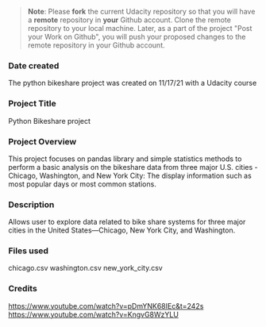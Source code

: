 >**Note**: Please **fork** the current Udacity repository so that you will have a **remote** repository in **your** Github account. Clone the remote repository to your local machine. Later, as a part of the project "Post your Work on Github", you will push your proposed changes to the remote repository in your Github account.

### Date created
The python bikeshare project was created on 11/17/21 with a Udacity course

### Project Title
Python Bikeshare project

### Project Overview
This project focuses on pandas library and simple statistics methods to perform a basic analysis on the bikeshare data from three major U.S. cities - Chicago, Washington, and New York City: The display information such as most popular days or most common stations.

### Description
Allows user to explore data related to bike share systems for three major cities in the United States—Chicago, New York City, and Washington.

### Files used
chicago.csv
washington.csv
new_york_city.csv

### Credits
https://www.youtube.com/watch?v=pDmYNK68IEc&t=242s
https://www.youtube.com/watch?v=KngvG8WzYLU

